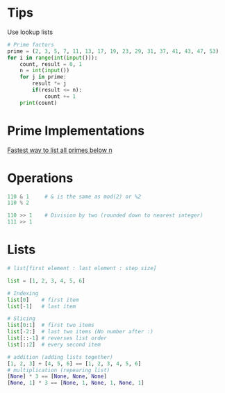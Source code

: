 # Tips
Use lookup lists

```Python
# Prime factors
prime = (2, 3, 5, 7, 11, 13, 17, 19, 23, 29, 31, 37, 41, 43, 47, 53)
for i in range(int(input())):
    count, result = 0, 1
    n = int(input())
    for j in prime:
        result *= j
        if(result <= n):
            count += 1
    print(count)

```

# Prime Implementations
[Fastest way to list all primes below n](https://stackoverflow.com/questions/2068372/fastest-way-to-list-all-primes-below-n)
# Operations

```Python
110 & 1     # & is the same as mod(2) or %2
110 % 2

110 >> 1    # Division by two (rounded down to nearest integer)
111 >> 1
```
# Lists

```Python
# list[first element : last element : step size]

list = [1, 2, 3, 4, 5, 6]

# Indexing
list[0]    # first item
list[-1]   # last item

# Slicing
list[0:1]  # first two items
list[-2:]  # last two items (No number after :)
list[::-1] # reverses list order
list[::2]  # every second item

# addition (adding lists together)
[1, 2, 3] + [4, 5, 6] == [1, 2, 3, 4, 5, 6]
# multiplication (repearing list)
[None] * 3 == [None, None, None]
[None, 1] * 3 == [None, 1, None, 1, None, 1]

```